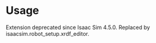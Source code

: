 # Usage

Extension deprecated since Isaac Sim 4.5.0. Replaced by isaacsim.robot_setup.xrdf_editor.

